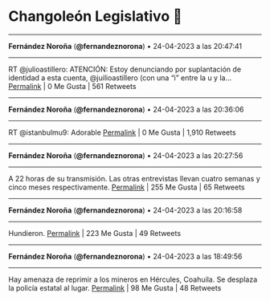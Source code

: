 # Changoleón Legislativo 🙈
*****
**Fernández Noroña** (**@fernandeznorona**) • 24-04-2023 a las 20:47:41
*****
RT @julioastillero: ATENCIÓN: Estoy denunciando por suplantación de identidad a esta cuenta, @juilioastillero (con una “i” entre la u y la…
[Permalink](https://twitter.com/fernandeznorona/status/1650723228707352576) | 0 Me Gusta | 561 Retweets
*****
**Fernández Noroña** (**@fernandeznorona**) • 24-04-2023 a las 20:36:06
*****
RT @istanbulmu9: Adorable
[Permalink](https://twitter.com/fernandeznorona/status/1650720313846661121) | 0 Me Gusta | 1,910 Retweets
*****
**Fernández Noroña** (**@fernandeznorona**) • 24-04-2023 a las 20:27:56
*****
A 22 horas de su transmisión. Las otras entrevistas llevan cuatro semanas y cinco meses respectivamente.
[Permalink](https://twitter.com/fernandeznorona/status/1650718259606614016) | 255 Me Gusta | 65 Retweets
*****
**Fernández Noroña** (**@fernandeznorona**) • 24-04-2023 a las 20:16:58
*****
Hundieron.
[Permalink](https://twitter.com/fernandeznorona/status/1650715500626997251) | 223 Me Gusta | 49 Retweets
*****
**Fernández Noroña** (**@fernandeznorona**) • 24-04-2023 a las 18:49:56
*****
Hay amenaza de reprimir a los mineros en Hércules, Coahuila. Se desplaza la policía estatal al lugar.
[Permalink](https://twitter.com/fernandeznorona/status/1650693595152760844) | 98 Me Gusta | 48 Retweets